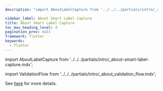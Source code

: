```yaml
---
description: "import AboutLabelCapture from '../../../partials/intro/_about-smart-label-capture.mdx';                                                                                                "

sidebar_label: About Smart Label Capture
title: About Smart Label Capture
toc_max_heading_level: 4
pagination_prev: null
framework: flutter
keywords:
  - flutter
---
```


import AboutLabelCapture from '../../../partials/intro/_about-smart-label-capture.mdx';

<AboutLabelCapture/>

import ValidationFlow from '../../../partials/intro/_about_validation_flow.mdx';

<ValidationFlow/>

See [here](./advanced.md#validation-flow) for more details.